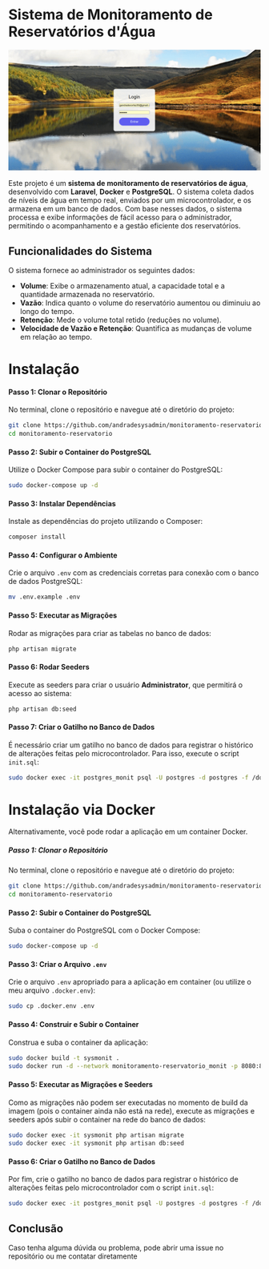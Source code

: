 # Sistema de Monitoramento de Reservatórios d'Água

<img src="imgs/reservatorio.gif">

Este projeto é um **sistema de monitoramento de reservatórios de água**, desenvolvido com **Laravel**, **Docker** e **PostgreSQL**. O sistema coleta dados de níveis de água em tempo real, enviados por um microcontrolador, e os armazena em um banco de dados. Com base nesses dados, o sistema processa e exibe informações de fácil acesso para o administrador, permitindo o acompanhamento e a gestão eficiente dos reservatórios.

## Funcionalidades do Sistema

O sistema fornece ao administrador os seguintes dados:

- **Volume**: Exibe o armazenamento atual, a capacidade total e a quantidade armazenada no reservatório.
- **Vazão**: Indica quanto o volume do reservatório aumentou ou diminuiu ao longo do tempo.
- **Retenção**: Mede o volume total retido (reduções no volume).
- **Velocidade de Vazão e Retenção**: Quantifica as mudanças de volume em relação ao tempo.

# Instalação

#### Passo 1: Clonar o Repositório

No terminal, clone o repositório e navegue até o diretório do projeto:

```bash
git clone https://github.com/andradesysadmin/monitoramento-reservatorio/
cd monitoramento-reservatorio
```

#### Passo 2: Subir o Container do PostgreSQL

Utilize o Docker Compose para subir o container do PostgreSQL:

```bash
sudo docker-compose up -d
```

#### Passo 3: Instalar Dependências

Instale as dependências do projeto utilizando o Composer:

```bash
composer install
```

#### Passo 4: Configurar o Ambiente

Crie o arquivo `.env` com as credenciais corretas para conexão com o banco de dados PostgreSQL:

```bash
mv .env.example .env
```

#### Passo 5: Executar as Migrações

Rodar as migrações para criar as tabelas no banco de dados:

```bash
php artisan migrate
```

#### Passo 6: Rodar Seeders

Execute as seeders para criar o usuário **Administrator**, que permitirá o acesso ao sistema:

```bash
php artisan db:seed
```

#### Passo 7: Criar o Gatilho no Banco de Dados

É necessário criar um gatilho no banco de dados para registrar o histórico de alterações feitas pelo microcontrolador. Para isso, execute o script `init.sql`:

```bash
sudo docker exec -it postgres_monit psql -U postgres -d postgres -f /docker-entrypoint-initdb.d/init.sql
```

# Instalação via Docker

Alternativamente, você pode rodar a aplicação em um container Docker.

##### Passo 1: Clonar o Repositório

No terminal, clone o repositório e navegue até o diretório do projeto:

```bash
git clone https://github.com/andradesysadmin/monitoramento-reservatorio/
cd monitoramento-reservatorio
```

#### Passo 2: Subir o Container do PostgreSQL

Suba o container do PostgreSQL com o Docker Compose:

```bash
sudo docker-compose up -d
```

#### Passo 3: Criar o Arquivo `.env`

Crie o arquivo `.env` apropriado para a aplicação em container (ou utilize o meu arquivo `.docker.env`):

```bash
sudo cp .docker.env .env
```

#### Passo 4: Construir e Subir o Container

Construa e suba o container da aplicação:

```bash
sudo docker build -t sysmonit .
sudo docker run -d --network monitoramento-reservatorio_monit -p 8080:8000 --name sysmonit sysmonit
```

#### Passo 5: Executar as Migrações e Seeders

Como as migrações não podem ser executadas no momento de build da imagem (pois o container ainda não está na rede), execute as migrações e seeders após subir o container na rede do banco de dados:

```bash
sudo docker exec -it sysmonit php artisan migrate
sudo docker exec -it sysmonit php artisan db:seed
```

#### Passo 6: Criar o Gatilho no Banco de Dados

Por fim, crie o gatilho no banco de dados para registrar o histórico de alterações feitas pelo microcontrolador com o script `init.sql`:

```bash
sudo docker exec -it postgres_monit psql -U postgres -d postgres -f /docker-entrypoint-initdb.d/init.sql
```

## Conclusão

Caso tenha alguma dúvida ou problema, pode abrir uma issue no repositório ou me contatar diretamente
